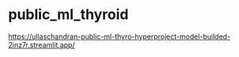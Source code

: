 # public_ml_thyroid





https://ullaschandran-public-ml-thyro-hyperproject-model-builded-2inz7r.streamlit.app/
